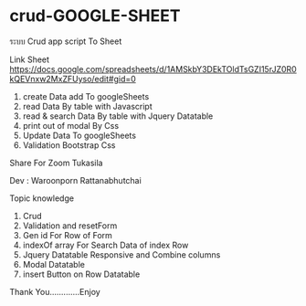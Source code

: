 # crud-GOOGLE-SHEET
ระบบ Crud app script To Sheet

Link Sheet
https://docs.google.com/spreadsheets/d/1AMSkbY3DEkTOldTsGZI15rJZ0R0kQEVnxw2MxZFUyso/edit#gid=0

1. create Data add To googleSheets
2. read Data By table with Javascript
3. read & search Data By table with Jquery Datatable
4. print out of modal By Css
5. Update Data To googleSheets
6. Validation Bootstrap Css


Share For Zoom Tukasila

Dev : Waroonporn Rattanabhutchai

Topic knowledge
1. Crud
2. Validation and resetForm
3. Gen id For Row of Form
4. indexOf array For Search Data of index Row
5. Jquery Datatable Responsive and Combine columns
6. Modal Datatable
7. insert Button on Row Datatable

Thank You.............Enjoy

